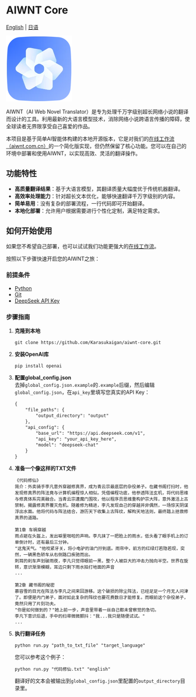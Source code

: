 # AIWNT Core

[English](./README.md) | [日语](./README.ja.md)

![logo](./img/logo.webp)  

AIWNT（AI Web Novel Translator）是专为处理千万字级别超长网络小说的翻译而设计的工具。利用最新的大语言模型技术，消除网络小说跨语言传播的障碍，使全球读者无界限享受自己喜爱的作品。  

本项目是基于简单AI智能体构建的本地开源版本，它是对我们的[在线工作流（aiwnt.com.cn）](https://www.aiwnt.com.cn/)的一个简化版实现，但仍然保留了核心功能。您可以在自己的环境中部署和使用AIWNT，以实现高效、灵活的翻译操作。

## 功能特性

- **高质量翻译结果**：基于大语言模型，其翻译质量大幅度优于传统机器翻译。
- **高效率处理能力**：针对超长文本优化，能够快速翻译千万字级别的内容。
- **简单易用**：没有复杂的部署流程，一行代码即可开始翻译。
- **本地化部署**：允许用户根据需要进行个性化定制，满足特定需求。

## 如何开始使用

如果您不希望自己部署，也可以试试我们功能更强大的[在线工作流](https://www.aiwnt.com.cn/)。

按照以下步骤快速开启您的AIWNT之旅：

### 前提条件

- [Python](https://www.python.org/downloads/)
- [Git](https://git-scm.com/downloads)
- [DeepSeek API Key](https://www.deepseek.com/)

### 步骤指南

1. **克隆到本地**
    ```
    git clone https://github.com/Karasukaigan/aiwnt-core.git
    ```
2. **安装OpenAI库**
    ```
    pip install openai
    ```
3. **配置global_config.json**  
    去掉`global_config.json.example`的`.example`后缀，然后编辑`global_config.json`，在`api_key`里填写您真实的API Key：  

    ```
    {
        "file_paths": {
            "output_directory": "output"
        },
        "api_config": {
            "base_url": "https://api.deepseek.com/v1",
            "api_key": "your_api_key_here",
            "model": "deepseek-chat"
        }
    }
    ```
4. **准备一个像这样的TXT文件**
    ```
    《代码修仙》
    简介：外卖骑手李凡意外穿越修真界，成为青云宗最底层的杂役弟子。在藏书阁打扫时，他发现修真界的阵法竟与计算机编程惊人相似。凭借编程功底，他参透阵法玄机，将代码思维与修真体系完美融合。当青云宗遭魔门围攻，他以程序员思维重构护宗大阵，意外激活上古禁制，揭露修真界覆灭危机。随着修为精进，李凡发现自己的穿越并非偶然，一场惊天阴谋浮出水面。他将代码与阵法结合，游历天下收集上古阵纹，解构天地法则，最终踏上拯救修真界的道路。

    第1章 车祸穿越
    雨点砸在头盔上，发出噼里啪啦的声响。李凡抹了一把脸上的雨水，低头看了眼手机上的订单倒计时，还有最后三分钟。
    "这鬼天气。"他咬紧牙关，将小电驴的油门拧到底。雨帘中，前方的红绿灯若隐若现，突然，一辆黑色轿车从右侧路口疾驰而出。
    刺耳的刹车声划破雨夜，李凡只觉得眼前一黑，整个人被巨大的冲击力抛向半空。世界在旋转，意识渐渐模糊，耳边只剩下雨水拍打地面的声音
    ...

    第2章 藏书阁的秘密
    慕容雪的目光在阵法与李凡之间来回游移。这个破损的除尘阵法，已经足足一个月无人问津了。即便是内门弟子，面对如此复杂的阵纹也要花费数日才能修复。而眼前这个杂役弟子，竟然只用了片刻功夫。
    "你是如何做到的？"她上前一步，声音里带着一丝自己都未曾察觉的急切。
    李凡下意识后退，手中的扫帚微微颤抖："我...我只是随便试试。"
    ...
    ```
5. **执行翻译任务**
    ```
    python run.py "path_to_txt_file" "target_language"
    ```
    您可以参考这个例子：
    ```
    python run.py "代码修仙.txt" "english"
    ```
    翻译好的文本会被输出到`global_config.json`里配置的`output_directory`目录里。
